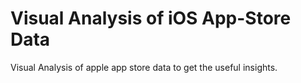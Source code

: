 # Visual Analysis of iOS App-Store Data
Visual Analysis of apple app store data to get the useful insights.
